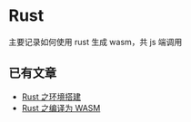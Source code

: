 # Rust

主要记录如何使用 rust 生成 wasm，共 js 端调用

## 已有文章

-   [Rust 之环境搭建](/basic/rust/env)
-   [Rust 之编译为 WASM](/basic/rust/wasm)
